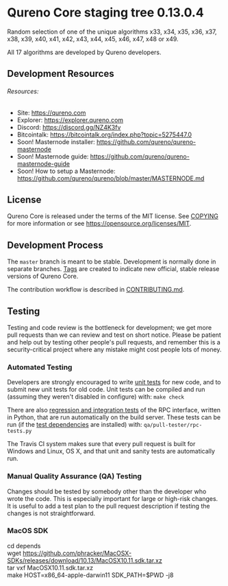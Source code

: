 Qureno Core staging tree 0.13.0.4
===============================
Random selection of one of the unique algorithms x33, x34, x35, x36, x37, x38, x39, x40, x41, x42, x43, x44, x45, x46, x47, x48 or x49.

All 17 algorithms are developed by Qureno developers.

## Development Resources

###### Resources:
- Site: https://qureno.com  
- Explorer: https://explorer.qureno.com  
- Discord: https://discord.gg/NZ4K3fv
- Bitcointalk: https://bitcointalk.org/index.php?topic=5275447.0
- Soon! Masternode installer: https://github.com/qureno/qureno-masternode  
- Soon! Masternode guide: https://github.com/qureno/qureno-masternode-guide  
- Soon! How to setup a Masternode: https://github.com/qureno/qureno/blob/master/MASTERNODE.md

License
-------

Qureno Core is released under the terms of the MIT license. See [COPYING](COPYING) for more
information or see https://opensource.org/licenses/MIT.

Development Process
-------------------

The `master` branch is meant to be stable. Development is normally done in separate branches.
[Tags](https://github.com/qureno/qureno/tags) are created to indicate new official,
stable release versions of Qureno Core.

The contribution workflow is described in [CONTRIBUTING.md](CONTRIBUTING.md).

Testing
-------

Testing and code review is the bottleneck for development; we get more pull
requests than we can review and test on short notice. Please be patient and help out by testing
other people's pull requests, and remember this is a security-critical project where any mistake might cost people
lots of money.

### Automated Testing

Developers are strongly encouraged to write [unit tests](/doc/unit-tests.md) for new code, and to
submit new unit tests for old code. Unit tests can be compiled and run
(assuming they weren't disabled in configure) with: `make check`

There are also [regression and integration tests](/qa) of the RPC interface, written
in Python, that are run automatically on the build server.
These tests can be run (if the [test dependencies](/qa) are installed) with: `qa/pull-tester/rpc-tests.py`

The Travis CI system makes sure that every pull request is built for Windows
and Linux, OS X, and that unit and sanity tests are automatically run.

### Manual Quality Assurance (QA) Testing

Changes should be tested by somebody other than the developer who wrote the
code. This is especially important for large or high-risk changes. It is useful
to add a test plan to the pull request description if testing the changes is
not straightforward.

### MacOS SDK

cd depends  
wget https://github.com/phracker/MacOSX-SDKs/releases/download/10.13/MacOSX10.11.sdk.tar.xz  
tar vxf MacOSX10.11.sdk.tar.xz  
make HOST=x86_64-apple-darwin11 SDK_PATH=$PWD -j8  

